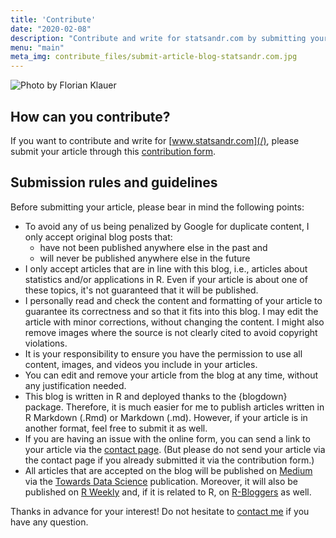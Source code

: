 ```yaml
---
title: 'Contribute'
date: "2020-02-08"
description: "Contribute and write for statsandr.com by submitting your article. To share your post on this blog, please send it using the contribution form."
menu: "main"
meta_img: contribute_files/submit-article-blog-statsandr.com.jpg
---
```


![Photo by Florian Klauer](/contribute_files/submit-article-blog-statsandr.com.jpg)

## How can you contribute?

If you want to contribute and write for [www.statsandr.com](/), please submit your article through this [contribution form](https://antoine233987.typeform.com/to/nlWzhn).

## Submission rules and guidelines

Before submitting your article, please bear in mind the following points:

* To avoid any of us being penalized by Google for duplicate content, I only accept original blog posts that:
  + have not been published anywhere else in the past and
  + will never be published anywhere else in the future
* I only accept articles that are in line with this blog, i.e., articles about statistics and/or applications in R. Even if your article is about one of these topics, it's not guaranteed that it will be published.
* I personally read and check the content and formatting of your article to guarantee its correctness and so that it fits into this blog. I may edit the article with minor corrections, without changing the content. I might also remove images where the source is not clearly cited to avoid copyright violations.
* It is your responsibility to ensure you have the permission to use all content, images, and videos you include in your articles.
* You can edit and remove your article from the blog at any time, without any justification needed.
* This blog is written in R and deployed thanks to the {blogdown} package. Therefore, it is much easier for me to publish articles written in R Markdown (.Rmd) or Markdown (.md). However, if your article is in another format, feel free to submit it as well.
* If you are having an issue with the online form, you can send a link to your article via the [contact page](/contact/). (But please do not send your article via the contact page if you already submitted it via the contribution form.)
* All articles that are accepted on the blog will be published on [Medium](https://medium.com/@ant.soetewey) via the [Towards Data Science](https://towardsdatascience.com/@ant.soetewey) publication. Moreover, it will also be published on [R Weekly](https://rweekly.org/live) and, if it is related to R, on [R-Bloggers](https://www.r-bloggers.com/author/r-on-stats-and-r/) as well.

Thanks in advance for your interest! Do not hesitate to [contact me](/contact/) if you have any question.
